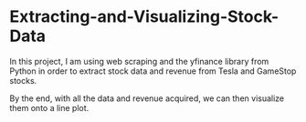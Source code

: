 # Extracting-and-Visualizing-Stock-Data


In this project, I am using web scraping and the yfinance library from Python in order to extract stock data and revenue from Tesla and GameStop stocks. 

By the end, with all the data and revenue acquired, we can then visualize them onto a line plot.
